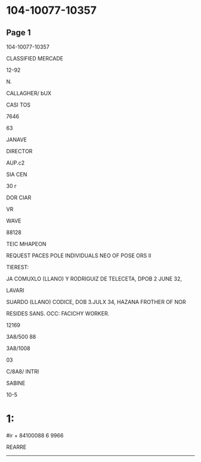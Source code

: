 # 104-10077-10357

## Page 1

104-10077-10357

CLASSIFIED MERCADE

12-92

N.

CALLAGHER/ bUX

CASI TOS

7646

63

JANAVE

DIRECTOR

AUP.c2

SIA CEN

30 г

DOR CIAR

VR

WAVE

88128

TEIC MHAPEON

REQUEST PACES POLE INDIVIDUALS NEO OF POSE ORS II

TIEREST:

JA COMUXLO (LLANO) Y RODRIGUIZ DE TELECETA, DPOB 2 JUNE 32,

LAVARI

SUARDO (LLANO) CODICE, DOB 3.JULX 34, HAZANA FROTHER OF NOR

RESIDES SANS. OCC: FACICHY WORKER.

12169

3A8/500 88

3A8/1008

03

C/8A8/ INTRI

SABINE

10-5

# 1:

#ir + 84100088 6 9966

REARRE

---

